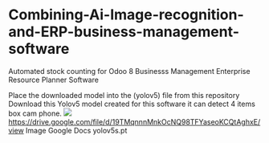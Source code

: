 # Combining-Ai-Image-recognition-and-ERP-business-management-software
Automated stock counting for Odoo 8 Businesss Management Enterprise Resource Planner Software

Place the downloaded model into the (yolov5) file from this repository
Download this Yolov5 model created for this software it can detect 4 items box cam phone.
![](https://i.postimg.cc/FzQdjrcs/image.png)
https://drive.google.com/file/d/19TMqnnnMnkOcNQ98TFYaseoKCQtAghxE/view
Image
Google Docs
yolov5s.pt
